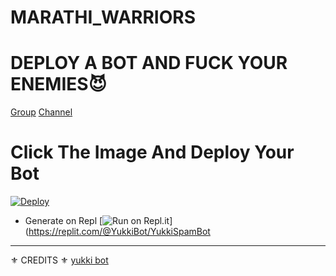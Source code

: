 # MARATHI_WARRIORS

# DEPLOY A BOT AND FUCK YOUR ENEMIES😈

[Group](https://t.me/MARATHIWARRIORS)
[Channel](https://t.me/MARATH_IWARRIORS)

# Click The Image And Deploy Your Bot

[![Deploy](https://telegra.ph/file/7d56815a7d7431a587bfa.jpg)](https://heroku.com/deploy?template=https://github.com/DarkCybers/innexia.git)


- Generate on Repl [![Run on Repl.it](https://repl.it/badge/github/YukkiBot/YukkiSpamBot)](https://replit.com/@YukkiBot/YukkiSpamBot

-----------------------------------------------------------------------------------------------------------------------------------------------------------------------------------------------------------------
⚜ CREDITS ⚜ [yukki bot](https://github.com/YukkiBot/YukkiMultiSpamBot)
